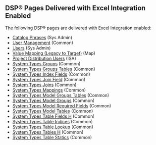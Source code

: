 ## DSP® Pages Delivered with Excel Integration Enabled

The following DSP® pages are delivered with Excel Integration enabled:

  - [Catalog Phrases](../Page_Desc/Catalog_Phrases.htm) (Sys Admin)
  - [User Management](../../Common/Page_Desc/User_Management_H.htm)
    (Common)
  - [Users](../Page_Desc/Users_H.htm) (Sys Admin)
  - [Value Mapping (Legacy to
    Target)](../../../Migration/Map/Page_Desc/Value_Mapping_Legacy_to_Target_H.htm)
    (Map)
  - [Project Distribution
    Users](../../../Data_Quality/ISA/Page_Desc/Project_Distribution_Users.htm)
    (ISA)
  - [System Types
    Groups](../../Common/Page_Desc/System_Types_Groups.htm) (Common)
  - [System Types Groups
    Tables](../../Common/Page_Desc/System_Types_Group_Tables.htm)
    (Common)
  - [System Types Index
    Fields](../../Common/Page_Desc/System_Types_Index_Fields.htm)
    (Common)
  - [System Types Join
    Field](../../Common/Page_Desc/System_Types_Join_Field.htm) (Common)
  - [System Types Joins](../../Common/Page_Desc/System_Types_Joins.htm)
    (Common)
  - [System Types
    Mappings](../../Common/Page_Desc/System_Types_Mappings.htm) (Common)
  - [System Types Model Groups
    Tables](../../Common/Page_Desc/System_Types_Model_Group_Tables.htm)
    (Common)
  - [System Types Model
    Groups](../../Common/Page_Desc/System_Types_Model_Groups.htm)
    (Common)
  - [System Types Model Required
    Fields](../../Common/Page_Desc/System_Types_Model_Required_Fields.htm)
    (Common)
  - [System Types Model
    Tables](../../Common/Page_Desc/System_Types_Model_Tables.htm)
    (Common)
  - [System Types Table Fields
    H](../../Common/Page_Desc/System_Types_Table_Fields_H.htm) (Common)
  - [System Types Table
    Indices](../../Common/Page_Desc/System_Types_Table_Indices.htm)
    (Common)
  - [System Types Table
    Lookup](../../Common/Page_Desc/System_Types_Table_Lookup.htm)
    (Common)
  - [System Types Tables
    H](../../Common/Page_Desc/System_Types_Tables_H.htm) (Common)
  - [System Types Table
    Statics](../../Common/Page_Desc/System_Types_Table_Statics.htm)
    (Common)
